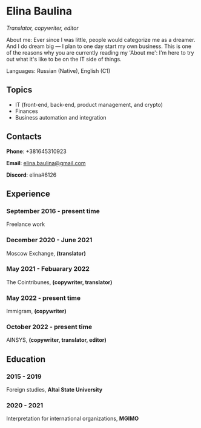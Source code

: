 # Elina Baulina
*Translator, copywriter, editor* 

About me: Ever since I was little, people would categorize me as a dreamer. And I do dream big — I plan to one day start my own business. This is one of the reasons why you are currently reading my 'About me': I'm here to try out what it's like to be on the IT side of things.
                                 
Languages: Russian (Native), English (C1)

## Topics 
* IT (front-end, back-end, product management, and crypto)
* Finances
* Business automation and integration

## Contacts

**Phone**: +381645310923

**Email**: elina.baulina@gmail.com

**Discord**: elina#6126

## Experience 
### September 2016 - present time 

Freelance work

### December 2020 - June 2021

Moscow Exchange, **(translator)**

### May 2021 - Febuarary 2022

The Cointribunes, **(copywriter, translator)**

### May 2022 - present time

Immigram, **(copywriter)**

### October 2022 - present time

AINSYS, **(copywriter, translator, editor)**

## Education
### 2015 - 2019

Foreign studies, **Altai State University**

### 2020 - 2021

Interpretation for international organizations, **MGIMO**


